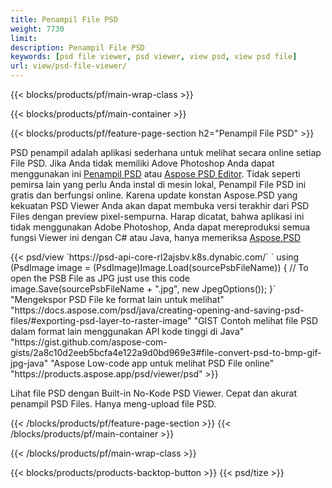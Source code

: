 ```yaml
---
title: Penampil File PSD
weight: 7730
limit: 
description: Penampil File PSD
keywords: [psd file viewer, psd viewer, view psd, view psd file]
url: view/psd-file-viewer/
---
```


{{< blocks/products/pf/main-wrap-class >}}

{{< blocks/products/pf/main-container >}}

{{< blocks/products/pf/feature-page-section h2="Penampil File PSD" >}}
<p>PSD penampil adalah aplikasi sederhana untuk melihat secara online setiap File PSD. Jika Anda tidak memiliki Adove Photoshop Anda dapat menggunakan ini <a href="/psd/view/psd-file-viewer">Penampil PSD</a> atau <a href="https://products.aspose.app/psd/editor">Aspose PSD Editor</a>. Tidak seperti pemirsa lain yang perlu Anda instal di mesin lokal, Penampil File PSD ini gratis dan berfungsi online. Karena update konstan Aspose.PSD yang kekuatan PSD Viewer Anda akan dapat membuka versi terakhir dari PSD Files dengan preview pixel-sempurna. Harap dicatat, bahwa aplikasi ini tidak menggunakan Adobe Photoshop, Anda dapat mereproduksi semua fungsi Viewer ini dengan C# atau Java, hanya memeriksa <a href="https://products.aspose.com/psd">Aspose.PSD</a></p>
{{< psd/view `https://psd-api-core-rl2ajsbv.k8s.dynabic.com/` 
`    using (PsdImage image = (PsdImage)Image.Load(sourcePsbFileName))
    {
	    // To open the PSB File as JPG just use this code
        image.Save(sourcePsbFileName + ".jpg",  new JpegOptions());
    }` 
"Mengekspor PSD File ke format lain untuk melihat" "https://docs.aspose.com/psd/java/creating-opening-and-saving-psd-files/#exporting-psd-layer-to-raster-image" 
"GIST Contoh melihat file PSD dalam format lain menggunakan API kode tinggi di Java" "https://gist.github.com/aspose-com-gists/2a8c10d2eeb5bcfa4e122a9d0bd969e3#file-convert-psd-to-bmp-gif-jpg-java" 
"Aspose Low-code app untuk melihat PSD File online" "https://products.aspose.app/psd/viewer/psd" >}}
<p>Lihat file PSD dengan Built-in No-Kode PSD Viewer. Cepat dan akurat penampil PSD Files. Hanya meng-upload file PSD.</p>
{{< /blocks/products/pf/feature-page-section >}}
{{< /blocks/products/pf/main-container >}}


{{< /blocks/products/pf/main-wrap-class >}}

{{< blocks/products/products-backtop-button >}}
{{< psd/tize >}}
